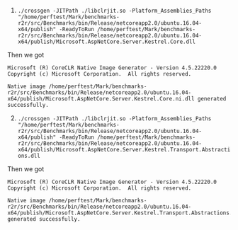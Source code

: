 1. `./crossgen -JITPath ./libclrjit.so -Platform_Assemblies_Paths "/home/perftest/Mark/benchmarks-r2r/src/Benchmarks/bin/Release/netcoreapp2.0/ubuntu.16.04-x64/publish" -ReadyToRun /home/perftest/Mark/benchmarks-r2r/src/Benchmarks/bin/Release/netcoreapp2.0/ubuntu.16.04-x64/publish/Microsoft.AspNetCore.Server.Kestrel.Core.dll`

Then we got
```
Microsoft (R) CoreCLR Native Image Generator - Version 4.5.22220.0
Copyright (c) Microsoft Corporation.  All rights reserved.

Native image /home/perftest/Mark/benchmarks-r2r/src/Benchmarks/bin/Release/netcoreapp2.0/ubuntu.16.04-x64/publish/Microsoft.AspNetCore.Server.Kestrel.Core.ni.dll generated successfully.

```

2. `./crossgen -JITPath ./libclrjit.so -Platform_Assemblies_Paths "/home/perftest/Mark/benchmarks-r2r/src/Benchmarks/bin/Release/netcoreapp2.0/ubuntu.16.04-x64/publish" -ReadyToRun /home/perftest/Mark/benchmarks-r2r/src/Benchmarks/bin/Release/netcoreapp2.0/ubuntu.16.04-x64/publish/Microsoft.AspNetCore.Server.Kestrel.Transport.Abstractions.dll`

Then we got
```
Microsoft (R) CoreCLR Native Image Generator - Version 4.5.22220.0
Copyright (c) Microsoft Corporation.  All rights reserved.

Native image /home/perftest/Mark/benchmarks-r2r/src/Benchmarks/bin/Release/netcoreapp2.0/ubuntu.16.04-x64/publish/Microsoft.AspNetCore.Server.Kestrel.Transport.Abstractions.ni.dll generated successfully.

```
